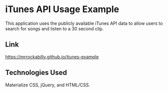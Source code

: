 # iTunes API Usage Example

This application uses the publicly available iTunes API data to allow users to search for songs and listen to a 30 second clip.

## Link

https://mrrockabilly.github.io/itunes-example

## Technologies Used

Materialize CSS, jQuery, and HTML/CSS.

